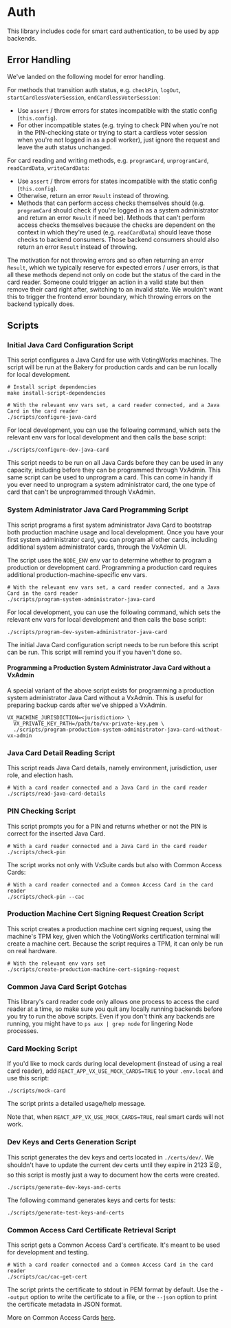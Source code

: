 # Auth

This library includes code for smart card authentication, to be used by app
backends.

## Error Handling

We've landed on the following model for error handling.

For methods that transition auth status, e.g. `checkPin`, `logOut`,
`startCardlessVoterSession`, `endCardlessVoterSession`:

- Use `assert` / throw errors for states incompatible with the static config
  (`this.config`).
- For other incompatible states (e.g. trying to check PIN when you're not in the
  PIN-checking state or trying to start a cardless voter session when you're not
  logged in as a poll worker), just ignore the request and leave the auth status
  unchanged.

For card reading and writing methods, e.g. `programCard`, `unprogramCard`,
`readCardData`, `writeCardData`:

- Use `assert` / throw errors for states incompatible with the static config
  (`this.config`).
- Otherwise, return an error `Result` instead of throwing.
- Methods that can perform access checks themselves should (e.g. `programCard`
  should check if you're logged in as a system administrator and return an error
  `Result` if need be). Methods that can't perform access checks themselves
  because the checks are dependent on the context in which they're used (e.g.
  `readCardData`) should leave those checks to backend consumers. Those backend
  consumers should also return an error `Result` instead of throwing.

The motivation for not throwing errors and so often returning an error `Result`,
which we typically reserve for expected errors / user errors, is that all these
methods depend not only on code but the status of the card in the card reader.
Someone could trigger an action in a valid state but then remove their card
right after, switching to an invalid state. We wouldn't want this to trigger the
frontend error boundary, which throwing errors on the backend typically does.

## Scripts

### Initial Java Card Configuration Script

This script configures a Java Card for use with VotingWorks machines. The script
will be run at the Bakery for production cards and can be run locally for local
development.

```
# Install script dependencies
make install-script-dependencies

# With the relevant env vars set, a card reader connected, and a Java Card in the card reader
./scripts/configure-java-card
```

For local development, you can use the following command, which sets the
relevant env vars for local development and then calls the base script:

```
./scripts/configure-dev-java-card
```

This script needs to be run on all Java Cards before they can be used in any
capacity, including before they can be programmed through VxAdmin. This same
script can be used to unprogram a card. This can come in handy if you ever need
to unprogram a system administrator card, the one type of card that can't be
unprogrammed through VxAdmin.

### System Administrator Java Card Programming Script

This script programs a first system administrator Java Card to bootstrap both
production machine usage and local development. Once you have your first system
administrator card, you can program all other cards, including additional system
administrator cards, through the VxAdmin UI.

The script uses the `NODE_ENV` env var to determine whether to program a
production or development card. Programming a production card requires
additional production-machine-specific env vars.

```
# With the relevant env vars set, a card reader connected, and a Java Card in the card reader
./scripts/program-system-administrator-java-card
```

For local development, you can use the following command, which sets the
relevant env vars for local development and then calls the base script:

```
./scripts/program-dev-system-administrator-java-card
```

The initial Java Card configuration script needs to be run before this script
can be run. This script will remind you if you haven't done so.

#### Programming a Production System Administrator Java Card without a VxAdmin

A special variant of the above script exists for programming a production system
administrator Java Card without a VxAdmin. This is useful for preparing backup
cards after we've shipped a VxAdmin.

```
VX_MACHINE_JURISDICTION=<jurisdiction> \
  VX_PRIVATE_KEY_PATH=/path/to/vx-private-key.pem \
  ./scripts/program-production-system-administrator-java-card-without-vx-admin
```

### Java Card Detail Reading Script

This script reads Java Card details, namely environment, jurisdiction, user
role, and election hash.

```
# With a card reader connected and a Java Card in the card reader
./scripts/read-java-card-details
```

### PIN Checking Script

This script prompts you for a PIN and returns whether or not the PIN is correct
for the inserted Java Card.

```
# With a card reader connected and a Java Card in the card reader
./scripts/check-pin
```

The script works not only with VxSuite cards but also with Common Access Cards:

```
# With a card reader connected and a Common Access Card in the card reader
./scripts/check-pin --cac
```

### Production Machine Cert Signing Request Creation Script

This script creates a production machine cert signing request, using the
machine's TPM key, given which the VotingWorks certification terminal will
create a machine cert. Because the script requires a TPM, it can only be run on
real hardware.

```
# With the relevant env vars set
./scripts/create-production-machine-cert-signing-request
```

### Common Java Card Script Gotchas

This library's card reader code only allows one process to access the card
reader at a time, so make sure you quit any locally running backends before you
try to run the above scripts. Even if you don't think any backends are running,
you might have to `ps aux | grep node` for lingering Node processes.

### Card Mocking Script

If you'd like to mock cards during local development (instead of using a real
card reader), add `REACT_APP_VX_USE_MOCK_CARDS=TRUE` to your `.env.local` and
use this script:

```
./scripts/mock-card
```

The script prints a detailed usage/help message.

Note that, when `REACT_APP_VX_USE_MOCK_CARDS=TRUE`, real smart cards will not
work.

### Dev Keys and Certs Generation Script

This script generates the dev keys and certs located in `./certs/dev/`. We
shouldn't have to update the current dev certs until they expire in 2123 ⏳😝,
so this script is mostly just a way to document how the certs were created.

```
./scripts/generate-dev-keys-and-certs
```

The following command generates keys and certs for tests:

```
./scripts/generate-test-keys-and-certs
```

### Common Access Card Certificate Retrieval Script

This script gets a Common Access Card's certificate. It's meant to be used for
development and testing.

```
# With a card reader connected and a Common Access Card in the card reader
./scripts/cac/cac-get-cert
```

The script prints the certificate to stdout in PEM format by default. Use the
`--output` option to write the certificate to a file, or the `--json` option to
print the certificate metadata in JSON format.

More on Common Access Cards [here](./src/cac/README.md).
